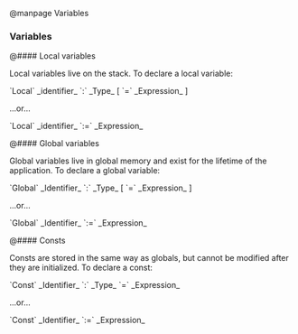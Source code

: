 
@manpage Variables

### Variables

@#### Local variables

Local variables live on the stack. To declare a local variable:

<div class=syntax>
`Local` _identifier_ `:` _Type_ [ `=` _Expression_ ]
</div>

...or...

<div class=syntax>
`Local` _identifier_ `:=` _Expression_
</div>


@#### Global variables

Global variables live in global memory and exist for the lifetime of the application. To declare a global variable:

<div class=syntax>
`Global` _Identifier_ `:` _Type_ [ `=` _Expression_ ]
</div>

...or...

<div class=syntax>
`Global` _Identifier_ `:=` _Expression_
</div>

@#### Consts

Consts are stored in the same way as globals, but cannot be modified after they are initialized. To declare a const:

<div class=syntax>
`Const` _Identifier_ `:` _Type_ `=` _Expression_
</div>

...or...

<div class=syntax>
`Const` _Identifier_ `:=` _Expression_
</div>

